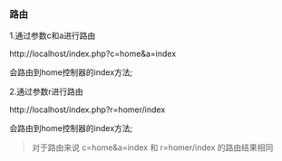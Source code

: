 ### 路由

1.通过参数c和a进行路由

http://localhost/index.php?c=home&a=index

会路由到home控制器的index方法;

2.通过参数r进行路由

http://localhost/index.php?r=homer/index

会路由到home控制器的index方法;

>对于路由来说
> c=home&a=index 和 r=homer/index 的路由结果相同

